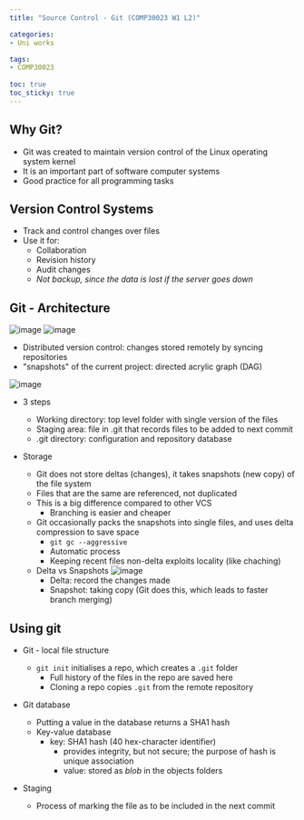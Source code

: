 ```yaml
---
title: "Source Control - Git (COMP30023 W1 L2)"

categories: 
- Uni works

tags:
- COMP30023
  
toc: true
toc_sticky: true
---
```


## Why Git?

- Git was created to maintain version control of the Linux operating system kernel
- It is an important part of software computer systems
- Good practice for all programming tasks

## Version Control Systems

- Track and control changes over files
- Use it for:
  - Collaboration
  - Revision history
  - Audit changes
  - *Not backup, since the data is lost if the server goes down*

## Git - Architecture

![image](https://user-images.githubusercontent.com/54295374/157578833-a98ba8c1-55b4-40db-b57f-d6d24f379104.png)
![image](https://git-scm.com/book/en/v2/images/basic-merging-1.png)

- Distributed version control: changes stored remotely by syncing repositories
- "snapshots" of the current project: directed acrylic graph (DAG)

![image](https://git-scm.com/book/en/v2/images/areas.png)

- 3 steps
  - Working directory: top level folder with single version of the files
  - Staging area: file in .git that records files to be added to next commit
  - .git directory: configuration and repository database

- Storage
  - Git does not store deltas (changes), it takes snapshots (new copy) of the file system
  - Files that are the same are referenced, not duplicated
  - This is a big difference compared to other VCS
    - Branching is easier and cheaper
  - Git occasionally packs the snapshots into single files, and uses delta compression to save space
    - `git gc --aggressive`
    - Automatic process
    - Keeping recent files non-delta exploits locality (like chaching)
  - Delta vs Snapshots
    ![image](https://user-images.githubusercontent.com/54295374/157579644-43385322-f838-4c7d-bae8-48da18d7f36b.png)
    - Delta: record the changes made
    - Snapshot: taking copy (Git does this, which leads to faster branch merging)

## Using git

- Git - local file structure
  - `git init` initialises a repo, which creates a `.git` folder
    - Full history of the files in the repo are saved here
    - Cloning a repo copies `.git` from the remote repository

- Git database
  - Putting a value in the database returns a SHA1 hash
  - Key-value database 
    - key: SHA1 hash (40 hex-character identifier)
      - provides integrity, but not secure; the purpose of hash is unique association
      - value: stored as *blob* in the objects folders

- Staging
  - Process of marking the file as to be included in the next commit